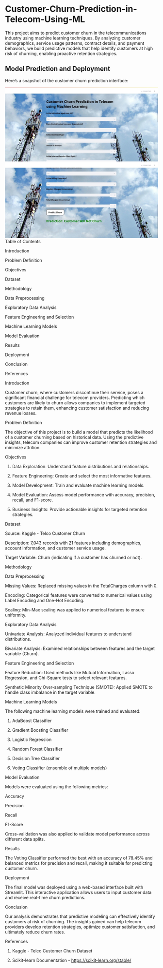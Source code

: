 # Customer-Churn-Prediction-in-Telecom-Using-ML

This project aims to predict customer churn in the telecommunications industry using machine learning techniques. By analyzing customer demographics, service usage patterns, contract details, and payment behaviors, we build predictive models that help identify customers at high risk of churning, enabling proactive retention strategies.


## Model Prediction and Deployment

Here’s a snapshot of the customer churn prediction interface:

![image_alt](https://github.com/muhammedafsalpm/Customer-Churn-Prediction-in-Telecom-Using-ML/blob/4cf9a9bff9900e144a58867e14b58f817becea59/IMG-20241013-WA0008.jpg)
![image_alt](https://github.com/muhammedafsalpm/Customer-Churn-Prediction-in-Telecom-Using-ML/blob/3e7f3d256fcdf790a1fbf61f37d3335d65a6256d/IMG-20241013-WA0009.jpg)
Table of Contents

Introduction

Problem Definition

Objectives

Dataset

Methodology

Data Preprocessing

Exploratory Data Analysis

Feature Engineering and Selection


Machine Learning Models

Model Evaluation

Results

Deployment

Conclusion

References


Introduction

Customer churn, where customers discontinue their service, poses a significant financial challenge for telecom providers. Predicting which customers are likely to churn allows companies to implement targeted strategies to retain them, enhancing customer satisfaction and reducing revenue losses.

Problem Definition

The objective of this project is to build a model that predicts the likelihood of a customer churning based on historical data. Using the predictive insights, telecom companies can improve customer retention strategies and minimize attrition.

Objectives

1. Data Exploration: Understand feature distributions and relationships.


2. Feature Engineering: Create and select the most informative features.


3. Model Development: Train and evaluate machine learning models.


4. Model Evaluation: Assess model performance with accuracy, precision, recall, and F1-score.


5. Business Insights: Provide actionable insights for targeted retention strategies.



Dataset

Source: Kaggle - Telco Customer Churn

Description: 7,043 records with 21 features including demographics, account information, and customer service usage.

Target Variable: Churn (indicating if a customer has churned or not).


Methodology

Data Preprocessing

Missing Values: Replaced missing values in the TotalCharges column with 0.

Encoding: Categorical features were converted to numerical values using Label Encoding and One-Hot Encoding.

Scaling: Min-Max scaling was applied to numerical features to ensure uniformity.


Exploratory Data Analysis

Univariate Analysis: Analyzed individual features to understand distributions.

Bivariate Analysis: Examined relationships between features and the target variable (Churn).


Feature Engineering and Selection

Feature Reduction: Used methods like Mutual Information, Lasso Regression, and Chi-Square tests to select relevant features.

Synthetic Minority Over-sampling Technique (SMOTE): Applied SMOTE to handle class imbalance in the target variable.


Machine Learning Models

The following machine learning models were trained and evaluated:

1. AdaBoost Classifier


2. Gradient Boosting Classifier


3. Logistic Regression


4. Random Forest Classifier


5. Decision Tree Classifier


6. Voting Classifier (ensemble of multiple models)



Model Evaluation

Models were evaluated using the following metrics:

Accuracy

Precision

Recall

F1-Score


Cross-validation was also applied to validate model performance across different data splits.

Results

The Voting Classifier performed the best with an accuracy of 78.45% and balanced metrics for precision and recall, making it suitable for predicting customer churn.

Deployment

The final model was deployed using a web-based interface built with Streamlit. This interactive application allows users to input customer data and receive real-time churn predictions.

Conclusion

Our analysis demonstrates that predictive modeling can effectively identify customers at risk of churning. The insights gained can help telecom providers develop retention strategies, optimize customer satisfaction, and ultimately reduce churn rates.

References

1. Kaggle - Telco Customer Churn Dataset


2. Scikit-learn Documentation - https://scikit-learn.org/stable/
